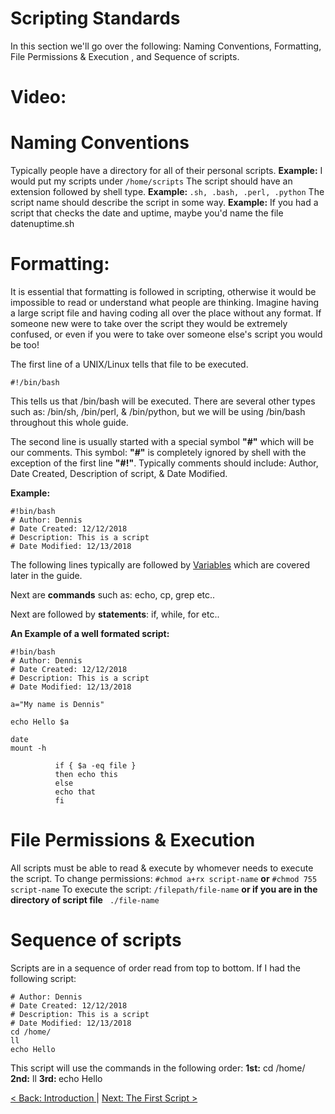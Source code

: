 # Scripting Standards
In this section we'll go over the following: Naming Conventions, Formatting, File Permissions & Execution , and Sequence of scripts.

# Video:

# Naming Conventions

Typically people have a directory for all of their personal scripts. <b> Example:</b> I would put my scripts under ```/home/scripts```
The script should have an extension followed by shell type. <b> Example: </b> ``` .sh, .bash, .perl, .python ```
The script name should describe the script in some way.  <b> Example:</b> If you had a script that checks the date and uptime, maybe you'd name the file datenuptime.sh


# Formatting:
It is essential that formatting is followed in scripting, otherwise it would be impossible to read or understand what people are thinking. Imagine having a large script file and having coding all over the place without any format. If someone new were to take over the script they would be extremely confused, or even if you were to take over someone else's script you would be too!

The first line of a UNIX/Linux tells that file to be executed.
```
#!/bin/bash
```
This tells us that /bin/bash will be executed. There are several other types such as: /bin/sh, /bin/perl, & /bin/python, but we will be using /bin/bash throughout this whole guide.

The second line is usually started with a special symbol  <b>"#"</b> which will be our comments. This symbol: <b>"#"</b> is completely ignored by shell with the exception of the first line <b>"#!"</b>. Typically comments should include: Author, Date Created, Description of script, & Date Modified.

<b>   Example: </b>
```
#!bin/bash
# Author: Dennis
# Date Created: 12/12/2018
# Description: This is a script
# Date Modified: 12/13/2018
```

The following lines typically are followed by [Variables](https://github.com/sxcdennis/basic-shell-scripting/blob/master/Variables.md "Variables") which are covered later in the guide.

Next are <b> commands</b> such as: echo, cp, grep etc..

Next are followed by <b> statements</b>: if, while, for etc..

<b>An Example of a well formated script:</b>
```
#!bin/bash
# Author: Dennis
# Date Created: 12/12/2018
# Description: This is a script
# Date Modified: 12/13/2018

a="My name is Dennis"

echo Hello $a

date
mount -h

          if { $a -eq file }
          then echo this
          else
          echo that
          fi
```

# File Permissions & Execution
All scripts must be able to read & execute by whomever needs to execute the script.
To change permissions: ```#chmod a+rx script-name``` <b>or</b> ```#chmod 755 script-name```
To execute the script:   ```/filepath/file-name``` <b>or if you are in the directory of script file</b> ``` ./file-name```

# Sequence of scripts
Scripts are in a sequence of order read from top to bottom.
If I had the following script:
```
# Author: Dennis
# Date Created: 12/12/2018
# Description: This is a script
# Date Modified: 12/13/2018
cd /home/
ll
echo Hello
```
This script will use the commands in the following order: <b>1st:</b> cd /home/ <b>2nd:</b> ll <b> 3rd: </b> echo Hello



[ < Back: Introduction ](https://github.com/sxcdennis/basic-shell-scripting/blob/master/README.md) | [ Next: The First Script >](https://github.com/sxcdennis/basic-shell-scripting/blob/master/The%20First%20Script.md "The First Script")

